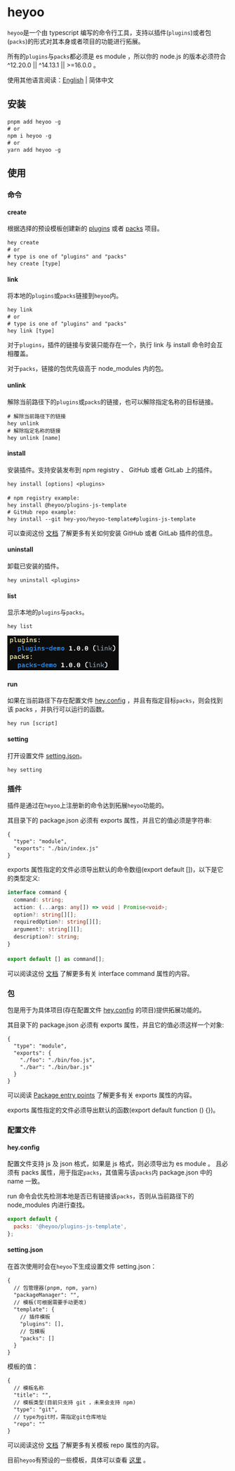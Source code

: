 # heyoo

`heyoo`是一个由 typescript 编写的命令行工具，支持以插件(`plugins`)或者包(`packs`)的形式对其本身或者项目的功能进行拓展。

所有的`plugins`与`packs`都必须是 es module ，所以你的 node.js 的版本必须符合 ^12.20.0 || ^14.13.1 || >=16.0.0 。

使用其他语言阅读：[English](./README.md) | 简体中文

## 安装

```shell
pnpm add heyoo -g
# or
npm i heyoo -g
# or
yarn add heyoo -g
```

## 使用

### 命令

#### create

根据选择的预设模板创建新的 [plugins](#插件) 或者 [packs](#包) 项目。

```shell
hey create
# or
# type is one of "plugins" and "packs"
hey create [type]
```

#### link

将本地的`plugins`或`packs`链接到`heyoo`内。

```shell
hey link
# or
# type is one of "plugins" and "packs"
hey link [type]
```

对于`plugins`，插件的链接与安装只能存在一个，执行 link 与 install 命令时会互相覆盖。

对于`packs`，链接的包优先级高于 node_modules 内的包。

#### unlink

解除当前路径下的`plugins`或`packs`的链接，也可以解除指定名称的目标链接。

```shell
# 解除当前路径下的链接
hey unlink
# 解除指定名称的链接
hey unlink [name]
```

#### install

安装插件。支持安装发布到 npm registry 、 GitHub 或者 GitLab 上的插件。

```shell
hey install [options] <plugins>

# npm registry example:
hey install @heyoo/plugins-js-template
# GitHub repo example:
hey install --git hey-yoo/heyoo-template#plugins-js-template
```

可以查阅这份 [文档](https://www.npmjs.com/package/download-git-repo) 了解更多有关如何安装 GitHub 或者 GitLab 插件的信息。

#### uninstall

卸载已安装的插件。

```shell
hey uninstall <plugins>
```

#### list

显示本地的`plugins`与`packs`。

```shell
hey list
```

![](https://raw.githubusercontent.com/HaolinHom/pic-go-bag/heyoo/heyoo-usage-list.png)

#### run

如果在当前路径下存在配置文件 [hey.config](#heyconfig) ，并且有指定目标`packs`，则会找到该 packs ，并执行可以运行的函数。

```shell
hey run [script]
```

#### setting

打开设置文件 [setting.json](#settingjson)。

```shell
hey setting
```

### 插件

插件是通过在`heyoo`上注册新的命令达到拓展`heyoo`功能的。

其目录下的 package.json 必须有 exports 属性，并且它的值必须是字符串:

```json5
{
  "type": "module",
  "exports": "./bin/index.js"
}
```

exports 属性指定的文件必须导出默认的命令数组(export default [])，以下是它的类型定义:

```typescript
interface command {
  command: string;
  action: (...args: any[]) => void | Promise<void>;
  option?: string[][];
  requiredOption?: string[][];
  argument?: string[][];
  description?: string;
}

export default [] as command[];
```

可以阅读这份 [文档](https://github.com/tj/commander.js#readme) 了解更多有关 interface command 属性的内容。

### 包

包是用于为具体项目(存在配置文件 [hey.config](#heyconfig) 的项目)提供拓展功能的。

其目录下的 package.json 必须有 exports 属性，并且它的值必须这样一个对象:

```json5
{
  "type": "module",
  "exports": {
    "./foo": "./bin/foo.js",
    "./bar": "./bin/bar.js"
  }
}
```

可以阅读 [Package entry points](https://nodejs.org/api/packages.html#packages_package_entry_points) 了解更多有关 exports 属性的内容。

exports 属性指定的文件必须导出默认的函数(export default function () {})。

### 配置文件

#### hey.config

配置文件支持 js 及 json 格式，如果是 js 格式，则必须导出为 es module 。
且必须有 packs 属性，用于指定`packs`，其值需与该`packs`内 package.json 中的 name 一致。

run 命令会优先检测本地是否已有链接该`packs`，否则从当前路径下的 node_modules 内进行查找。

```javascript
export default {
  packs: '@heyoo/plugins-js-template',
};
```

#### setting.json

在首次使用时会在`heyoo`下生成设置文件 setting.json：

```json5
{
  // 包管理器(pnpm, npm, yarn)
  "packageManager": "",
  // 模板(可根据需要手动更改)
  "template": {
    // 插件模板
    "plugins": [],
    // 包模板
    "packs": []
  }
}
```

模板的值：

```json5
{
  // 模板名称
  "title": "",
  // 模板类型(目前只支持 git ，未来会支持 npm)
  "type": "git",
  // type为git时，需指定git仓库地址
  "repo": ""
}
```

可以阅读这份 [文档](https://www.npmjs.com/package/download-git-repo) 了解更多有关模板 repo 属性的内容。

目前`heyoo`有预设的一些模板，具体可以查看 [这里](https://github.com/hey-yoo/heyoo-template#readme) 。
